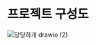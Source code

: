 # 프로젝트 구성도
![당당하개 drawio (2)](https://github.com/jekyllPark/boldpaws/assets/114489012/66421b56-d4bf-4593-b910-010f0b4b1575)
